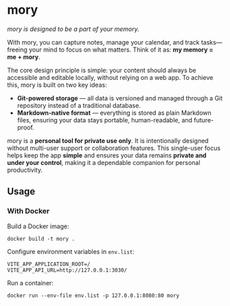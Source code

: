 # mory

*mory is designed to be a part of your memory.*

With mory, you can capture notes, manage your calendar, and track tasks—freeing
your mind to focus on what matters. Think of it as: **my memory = me + mory**.

The core design principle is simple: your content should always be accessible
and editable locally, without relying on a web app. To achieve this, mory is
built on two key ideas:

- **Git-powered storage** — all data is versioned and managed through a Git
  repository instead of a traditional database.  
- **Markdown-native format** — everything is stored as plain Markdown files,
  ensuring your data stays portable, human-readable, and future-proof.

mory is a **personal tool for private use only**. It is intentionally designed
without multi-user support or collaboration features. This single-user focus
helps keep the app **simple** and ensures your data remains **private and under
your control**, making it a dependable companion for personal productivity.


## Usage

### With Docker

Build a Docker image:
```shell
docker build -t mory .
```

Configure environment variables in `env.list`:
```
VITE_APP_APPLICATION_ROOT=/
VITE_APP_API_URL=http://127.0.0.1:3030/
```

Run a container:
```shell
docker run --env-file env.list -p 127.0.0.1:8080:80 mory
```
